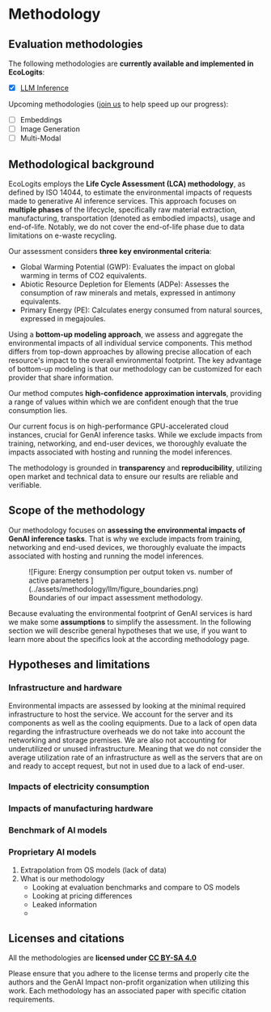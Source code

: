 # Methodology

## Evaluation methodologies

The following methodologies are **currently available and implemented in EcoLogits**:

- [x] [LLM Inference](llm_inference.md)

Upcoming methodologies ([join us](https://genai-impact.org/contact) to help speed up our progress):

- [ ] Embeddings
- [ ] Image Generation
- [ ] Multi-Modal

## Methodological background

EcoLogits employs the **Life Cycle Assessment (LCA) methodology**, as defined by ISO 14044, to estimate the environmental impacts of requests made to generative AI inference services. This approach focuses on **multiple phases** of the lifecycle, specifically raw material extraction, manufacturing, transportation (denoted as embodied impacts), usage and end-of-life. Notably, we do not cover the end-of-life phase due to data limitations on e-waste recycling.

Our assessment considers **three key environmental criteria**:

- Global Warming Potential (GWP): Evaluates the impact on global warming in terms of CO2 equivalents.
- Abiotic Resource Depletion for Elements (ADPe): Assesses the consumption of raw minerals and metals, expressed in antimony equivalents.
- Primary Energy (PE): Calculates energy consumed from natural sources, expressed in megajoules.

Using a **bottom-up modeling approach**, we assess and aggregate the environmental impacts of all individual service components. This method differs from top-down approaches by allowing precise allocation of each resource's impact to the overall environmental footprint. The key advantage of bottom-up modeling is that our methodology can be customized for each provider that share information.

Our method computes **high-confidence approximation intervals**, providing a range of values within which we are confident enough that the true consumption lies.

Our current focus is on high-performance GPU-accelerated cloud instances, crucial for GenAI inference tasks. While we exclude impacts from training, networking, and end-user devices, we thoroughly evaluate the impacts associated with hosting and running the model inferences.

The methodology is grounded in **transparency** and **reproducibility**, utilizing open market and technical data to ensure our results are reliable and verifiable.

## Scope of the methodology

Our methodology focuses on **assessing the environmental impacts of GenAI inference tasks**. That is why we exclude impacts from training, networking and end-used devices, we thoroughly evaluate the impacts associated with hosting and running the model inferences.

<figure markdown="span">
  ![Figure: Energy consumption per output token vs. number of active parameters ](../assets/methodology/llm/figure_boundaries.png)
  <figcaption>Boundaries of our impact assessment methodology.</figcaption>
</figure>

Because evaluating the environmental footprint of GenAI services is hard we make some **assumptions** to simplify the assessment. In the following section we will describe general hypotheses that we use, if you want to learn more about the specifics look at the according methodology page.  


## Hypotheses and limitations 

### Infrastructure and hardware

Environmental impacts are assessed by looking at the minimal required infrastructure to host the service. We account for the server and its components as well as the cooling equipments. Due to a lack of open data regarding the infrastructure overheads we do not take into account the networking and storage premises. We are also not accounting for underutilized or unused infrastructure. Meaning that we do not consider the average utilization rate of an infrastructure as well as the servers that are on and ready to accept request, but not in used due to a lack of end-user.

[//]: # (TODO: explain data centers PUE + inaccuracies)

### Impacts of electricity consumption

[//]: # (TODO: explain electricity mix and wordwide average + inaccuracies)

### Impacts of manufacturing hardware

[//]: # (TODO: explain embodied impacts and boaviztapi + inaccuracies)

### Benchmark of AI models

[//]: # (TODO: explain ai models benchmarks + inaccuracies)

### Proprietary AI models

1. Extrapolation from OS models (lack of data)
2. What is our methodology
    - Looking at evaluation benchmarks and compare to OS models
    - Looking at pricing differences
    - Leaked information
    - 




## Licenses and citations

All the methodologies are **licensed under [CC BY-SA 4.0](https://creativecommons.org/licenses/by-sa/4.0/)**
<img style="height:22px!important;margin-left:3px;vertical-align:text-bottom;" src="https://mirrors.creativecommons.org/presskit/icons/cc.svg?ref=chooser-v1" alt="">
<img style="height:22px!important;margin-left:3px;vertical-align:text-bottom;" src="https://mirrors.creativecommons.org/presskit/icons/by.svg?ref=chooser-v1" alt="">
<img style="height:22px!important;margin-left:3px;vertical-align:text-bottom;" src="https://mirrors.creativecommons.org/presskit/icons/sa.svg?ref=chooser-v1" alt="">

Please ensure that you adhere to the license terms and properly cite the authors and the GenAI Impact non-profit organization when utilizing this work. Each methodology has an associated paper with specific citation requirements.
